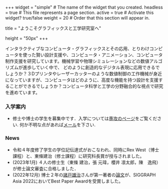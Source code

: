 +++
widget = "simple"  # The name of the widget that you created.
headless = true  # This file represents a page section.
active = true  # Activate this widget? true/false
weight = 20  # Order that this section will appear in.

title = "ようこそグラフィックスと工学研究室へ"

height = "50px"
+++

インタラクティブなコンピュータ・グラフィックスとその応用、とりわけコンピュータを使った賢い設計支援や、コンピュータ・アニメーション、コンピュータ制作支援を研究しています。機械学習や物理シミュレーションなどの数値アルゴリズムが進歩していく中で、 どのように創造的なデジタル表現に応用できるでしょうか？３Dプリンタやレーザーカッターのような数値制御の工作機械が身近になっていますが、コンピュータはどのように、高度な機能を持つ設計を支援することができるでしょうか？コンピュータ科学と工学の分野融合的な視点で研究を進めています。


<H3>入学案内</H3>
<ul>
<li>修士や博士の学生を募集中です．入学については<a href="https://www.i.u-tokyo.ac.jp/edu/entra/index.shtml" target="_blank">専攻のページ</a>をご覧ください. 何か不明な点があれば<a href="mailto:n.umetani@gmail.com">メール</a>を下さい. </li>
</ul>

<H3>News</H3>
<ul>
<li>令和４年度修了学生の学位記伝達式がおこなわれ、同時にRex West（博士課程）と、東條建治（修士課程）に研究科長賞が授与されました。</li>	
<li>(2023年1月) ４人の修士生（東條 建治，張 元瑋，櫻井 凛太郎，陳　逸⾶）が修士論文審査に合格しました．</li>
<li>(2022年12月) 博士２年の<a href="authors/moroto/">諸戸雄治</a>さんが第一著者の<a href="../en/publication/sigga22_wmatrix_median/">論文</a>が、SIGGRAPH Asia 2022においてBest Paper Awardを受賞しました。</li>
</ul>